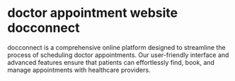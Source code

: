 # doctor appointment website docconnect
 docconnect is a comprehensive online platform designed to streamline the process of scheduling doctor appointments. Our user-friendly interface and advanced features ensure that patients can effortlessly find, book, and manage appointments with healthcare providers.

